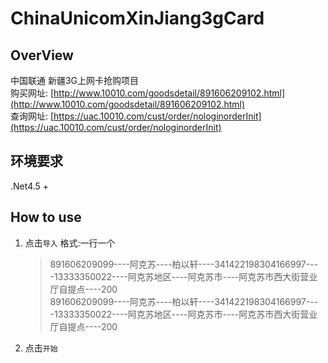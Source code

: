 # ChinaUnicomXinJiang3gCard #

## OverView ##
中国联通 新疆3G上网卡抢购项目  
购买网址: [http://www.10010.com/goodsdetail/891606209102.html](http://www.10010.com/goodsdetail/891606209102.html)  
查询网址: [https://uac.10010.com/cust/order/nologinorderInit](https://uac.10010.com/cust/order/nologinorderInit)


## 环境要求 ##
.Net4.5 +

## How to use ##
1. 点击`导入`  格式:一行一个 
    > 891606209099----阿克苏----柏以轩----341422198304166997----13333350022----阿克苏地区----阿克苏市----阿克苏市西大街营业厅自提点----200  
    > 891606209099----阿克苏----柏以轩----341422198304166997----13333350022----阿克苏地区----阿克苏市----阿克苏市西大街营业厅自提点----200
2. 点击`开始`